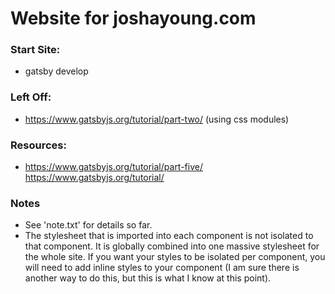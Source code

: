 # Website for joshayoung.com

### Start Site:
* gatsby develop

### Left Off:
* https://www.gatsbyjs.org/tutorial/part-two/ (using css modules)

### Resources:
* https://www.gatsbyjs.org/tutorial/part-five/
https://www.gatsbyjs.org/tutorial/

### Notes
* See 'note.txt' for details so far.
* The stylesheet that is imported into each component is not isolated to that component. It is globally combined into one massive stylesheet for the whole site. If you want your styles to be isolated per component, you will need to add inline styles to your component (I am sure there is another way to do this, but this is what I know at this point).
